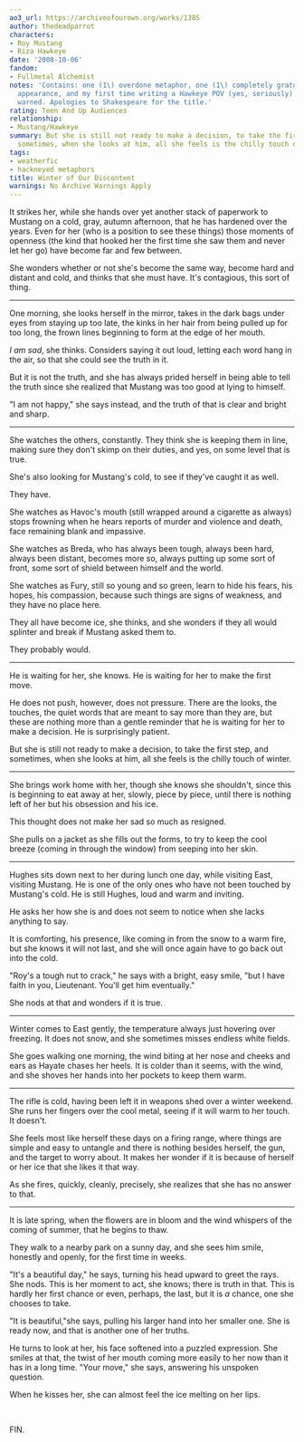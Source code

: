 ```yaml
---
ao3_url: https://archiveofourown.org/works/1385
author: thedeadparrot
characters:
- Roy Mustang
- Riza Hawkeye
date: '2008-10-06'
fandom:
- Fullmetal Alchemist
notes: 'Contains: one (1\) overdone metaphor, one (1\) completely gratuitous Hughes
  appearance, and my first time writing a Hawkeye POV (yes, seriously). You have been
  warned. Apologies to Shakespeare for the title.'
rating: Teen And Up Audiences
relationship:
- Mustang/Hawkeye
summary: But she is still not ready to make a decision, to take the first step, and
  sometimes, when she looks at him, all she feels is the chilly touch of winter.
tags:
- weatherfic
- hackneyed metaphors
title: Winter of Our Discontent
warnings: No Archive Warnings Apply
---
```


It strikes her, while she hands over yet another stack of paperwork to Mustang on a cold, gray, autumn afternoon, that he has hardened over the years. Even for her (who is a position to see these things) those moments of openness (the kind that hooked her the first time she saw them and never let her go) have become far and few between.

She wonders whether or not she's become the same way, become hard and distant and cold, and thinks that she must have. It's contagious, this sort of thing.



---

One morning, she looks herself in the mirror, takes in the dark bags under eyes from staying up too late, the kinks in her hair from being pulled up for too long, the frown lines beginning to form at the edge of her mouth.

*I am sad*, she thinks. Considers saying it out loud, letting each word hang in the air, so that she could see the truth in it.

But it is not the truth, and she has always prided herself in being able to tell the truth since she realized that Mustang was too good at lying to himself.

"I am not happy," she says instead, and the truth of that is clear and bright and sharp.



---

She watches the others, constantly. They think she is keeping them in line, making sure they don't skimp on their duties, and yes, on some level that is true.

She's also looking for Mustang's cold, to see if they've caught it as well.

They have.

She watches as Havoc's mouth (still wrapped around a cigarette as always) stops frowning when he hears reports of murder and violence and death, face remaining blank and impassive.

She watches as Breda, who has always been tough, always been hard, always been distant, becomes more so, always putting up some sort of front, some sort of shield between himself and the world.

She watches as Fury, still so young and so green, learn to hide his fears, his hopes, his compassion, because such things are signs of weakness, and they have no place here.

They all have become ice, she thinks, and she wonders if they all would splinter and break if Mustang asked them to.

They probably would.



---

He is waiting for her, she knows. He is waiting for her to make the first move.

He does not push, however, does not pressure. There are the looks, the touches, the quiet words that are meant to say more than they are, but these are nothing more than a gentle reminder that he is waiting for her to make a decision. He is surprisingly patient.

But she is still not ready to make a decision, to take the first step, and sometimes, when she looks at him, all she feels is the chilly touch of winter.



---

She brings work home with her, though she knows she shouldn't, since this is beginning to eat away at her, slowly, piece by piece, until there is nothing left of her but his obsession and his ice.

This thought does not make her sad so much as resigned.

She pulls on a jacket as she fills out the forms, to try to keep the cool breeze (coming in through the window) from seeping into her skin.



---

Hughes sits down next to her during lunch one day, while visiting East, visiting Mustang. He is one of the only ones who have not been touched by Mustang's cold. He is still Hughes, loud and warm and inviting.

He asks her how she is and does not seem to notice when she lacks anything to say.

It is comforting, his presence, like coming in from the snow to a warm fire, but she knows it will not last, and she will once again have to go back out into the cold.

"Roy's a tough nut to crack," he says with a bright, easy smile, "but I have faith in you, Lieutenant. You'll get him eventually."

She nods at that and wonders if it is true.



---

Winter comes to East gently, the temperature always just hovering over freezing. It does not snow, and she sometimes misses endless white fields.

She goes walking one morning, the wind biting at her nose and cheeks and ears as Hayate chases her heels. It is colder than it seems, with the wind, and she shoves her hands into her pockets to keep them warm.



---

The rifle is cold, having been left it in weapons shed over a winter weekend. She runs her fingers over the cool metal, seeing if it will warm to her touch. It doesn't.

She feels most like herself these days on a firing range, where things are simple and easy to untangle and there is nothing besides herself, the gun, and the target to worry about. It makes her wonder if it is because of herself or her ice that she likes it that way.

As she fires, quickly, cleanly, precisely, she realizes that she has no answer to that.



---

It is late spring, when the flowers are in bloom and the wind whispers of the coming of summer, that he begins to thaw.

They walk to a nearby park on a sunny day, and she sees him smile, honestly and openly, for the first time in weeks.

"It's a beautiful day," he says, turning his head upward to greet the rays. She nods. This is her moment to act, she knows; there is truth in that. This is hardly her first chance or even, perhaps, the last, but it is *a* chance, one she chooses to take.

"It is beautiful,"she says, pulling his larger hand into her smaller one. She is ready now, and that is another one of her truths.

He turns to look at her, his face softened into a puzzled expression. She smiles at that, the twist of her mouth coming more easily to her now than it has in a long time. "Your move," she says, answering his unspoken question.

When he kisses her, she can almost feel the ice melting on her lips.

 

FIN.